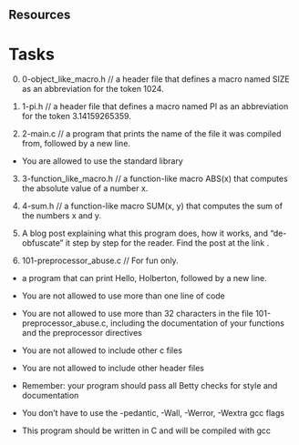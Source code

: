 ## Resources

# Tasks

0. 0-object_like_macro.h // a header file that defines a macro named SIZE as an abbreviation for the token 1024.

1. 1-pi.h // a header file that defines a macro named PI as an abbreviation for the token 3.14159265359.

2. 2-main.c // a program that prints the name of the file it was compiled from, followed by a new line.

- You are allowed to use the standard library

3. 3-function_like_macro.h // a function-like macro ABS(x) that computes the absolute value of a number x.

4. 4-sum.h // a function-like macro SUM(x, y) that computes the sum of the numbers x and y.

5. A blog post explaining what this program does, how it works, and “de-obfuscate” it step by step for the reader. Find the post at the link <here>.

6. 101-preprocessor_abuse.c // For fun only.

- a program that can print Hello, Holberton, followed by a new line.

- You are not allowed to use more than one line of code
- You are not allowed to use more than 32 characters in the file 101-preprocessor_abuse.c, including the documentation of your functions and the preprocessor directives
- You are not allowed to include other c files
- You are not allowed to include other header files
- Remember: your program should pass all Betty checks for style and documentation
- You don’t have to use the -pedantic, -Wall, -Werror, -Wextra gcc flags
- This program should be written in C and will be compiled with gcc